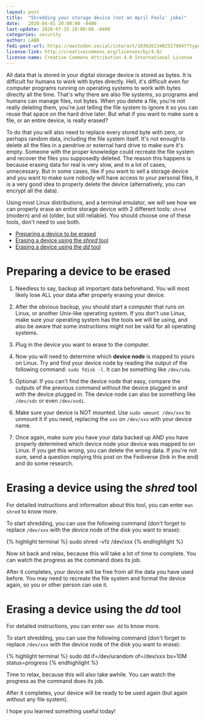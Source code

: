 ```yaml
---
layout: post
title:  "Shredding your storage device (not an April Fools' joke)"
date:   2020-04-01 20:00:00 -0400
last-update: 2020-07-15 18:00:00 -0400
categories: security
author: LABB
fedi-post-url: https://mastodon.social/interact/103926134025179047?type=reply
license-link: http://creativecommons.org/licenses/by/4.0/
license-name: Creative Commons Attribution 4.0 International License
---
```


All data that is stored in your digital storage device is stored as bytes. It is difficult for humans to work with bytes directly. Hell, it's difficult even for computer programs running on operating systems to work with bytes directly all the time. That's why there are also file systems, so programs and humans can manage files, not bytes. When you delete a file, you're not really deleting them, you're just telling the file system to ignore it so you can reuse that space on the hard drive later. But what if you want to make sure a file, or an entire device, is really erased?

To do that you will also need to replace every stored byte with zero, or perhaps random data, including the file system itself. It's not enough to delete all the files in a pendrive or external hard drive to make sure it's empty. Someone with the proper knowledge could recreate the file system and recover the files you supposedly deleted. The reason this happens is because erasing data for real is very slow, and in a lot of cases, unnecessary. But in some cases, like if you want to sell a storage device and you want to make sure nobody will have access to your personal files, it is a very good idea to properly delete the device (alternatively, you can encrypt all the data).

Using most Linux distributions, and a terminal emulator, we will see how we can properly erase an entire storage device with 2 different tools: `shred` (modern) and `dd` (older, but still reliable). You should choose one of these tools, don't need to use both.

* [Preparing a device to be erased](#preparation)
* [Erasing a device using the *shred* tool](#shred)
* [Erasing a device using the *dd* tool](#dd)

Preparing a device to be erased<a name="preparation"></a>
===

1. Needless to say, backup all important data beforehand. You will most likely lose ALL your data after properly erasing your device.

2. After the obvious backup, you should start a computer that runs on Linux, or another Unix-like operating system. If you don't use Linux, make sure your operating system has the tools we will be using, and also be aware that some instructions might not be valid for all operating systems. 

3. Plug in the device you want to erase to the computer. 

4. Now you will need to determine which **device node** is mapped to yours on Linux. Try and find your device node by reading the output of the following command: `sudo fdisk -l`. It can be something like `/dev/sda`.

5. Optional: If you can't find the device node that easy, compare the outputs of the previous command without the device plugged in and with the device plugged in. The device node can also be something like `/dev/sdc` or even `/dev/xvdi`.

6. Make sure your device is NOT mounted. Use `sudo umount /dev/xxx` to unmount it if you need, replacing the `xxx` on `/dev/xxx` with your device name.

7. Once again, make sure you have your data backed up AND you have properly determined which device node your device was mapped to on Linux. If you get this wrong, you can delete the wrong data. If you're not sure, send a question replying this post on the Fediverse (link in the end) and do some research.

Erasing a device using the *shred* tool<a name="shred"></a>
===

For detailed instructions and information about this tool, you can enter `man shred` to know more.

To start shredding, you can use the following command (don't forget to replace `/dev/xxx` with the device node of the disk you want to erase):

{% highlight terminal %}
sudo shred -vfz /dev/xxx
{% endhighlight %}

Now sit back and relax, because this will take a lot of time to complete. You can watch the progress as the command does its job.

After it completes, your device will be free from all the data you have used before. You may need to recreate the file system and format the device again, so you or other person can use it.

Erasing a device using the *dd* tool<a name="dd"></a>
===

For detailed instructions, you can enter `man dd` to know more.

To start shredding, you can use the following command (don't forget to replace `/dev/xxx` with the device node of the disk you want to erase):

{% highlight terminal %}
sudo dd if=/dev/urandom of=/dev/xxx bs=10M status=progress
{% endhighlight %}

Time to relax, because this will also take awhile. You can watch the progress as the command does its job.

After it completes, your device will be ready to be used again (but again without any file system).

I hope you learned something useful today!
